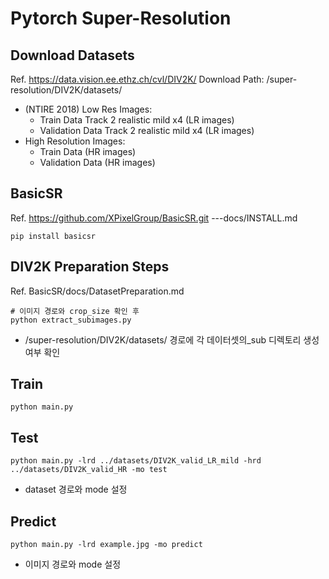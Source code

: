 # Pytorch Super-Resolution
## Download Datasets
Ref. <https://data.vision.ee.ethz.ch/cvl/DIV2K/> 
Download Path: /super-resolution/DIV2K/datasets/

- (NTIRE 2018) Low Res Images:
    - Train Data Track 2 realistic mild x4 (LR images)
    - Validation Data Track 2 realistic mild x4 (LR images)
- High Resolution Images:
    - Train Data (HR images)
    - Validation Data (HR images)


## BasicSR
Ref. <https://github.com/XPixelGroup/BasicSR.git>    ---docs/INSTALL.md
```
pip install basicsr
```


## DIV2K Preparation Steps
Ref. BasicSR/docs/DatasetPreparation.md

```
# 이미지 경로와 crop_size 확인 후
python extract_subimages.py 
```
- /super-resolution/DIV2K/datasets/ 경로에 각 데이터셋의_sub 디렉토리 생성 여부 확인


## Train
```
python main.py
```


## Test
```
python main.py -lrd ../datasets/DIV2K_valid_LR_mild -hrd ../datasets/DIV2K_valid_HR -mo test
```
- dataset 경로와 mode 설정


## Predict
```
python main.py -lrd example.jpg -mo predict 
```
- 이미지 경로와 mode 설정